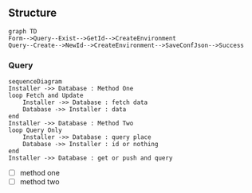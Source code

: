 ## Structure

```mermaid
graph TD
Form-->Query--Exist-->GetId-->CreateEnvironment
Query--Create-->NewId-->CreateEnvironment-->SaveConfJson-->Success
```

### Query

```mermaid
sequenceDiagram
Installer ->> Database : Method One
loop Fetch and Update
	Installer ->> Database : fetch data
	Database ->> Installer : data
end
Installer ->> Database : Method Two
loop Query Only
	Installer ->> Database : query place
	Database ->> Installer : id or nothing
end
Installer ->> Database : get or push and query
```

-   [ ] method one
-   [ ] method two